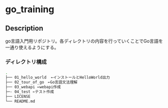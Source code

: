 # go_training

## Description

go言語入門用リポジトリ。各ディレクトリの内容を行っていくことでGo言語を一通り使えるようにする。

### ディレクトリ構成

```sh
.
├── 01_hello_world  ←インストールとHelloWorld出力
├── 02_tour_of_go　←Go言語文法理解
├── 03_webapi ←webapi作成
├─- 04_test ←テスト作成
├── LICENSE
└── README.md
```
